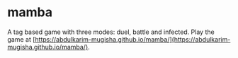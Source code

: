 # mamba
A tag based game with three modes: duel, battle and infected. 
Play the game at [https://abdulkarim-mugisha.github.io/mamba/](https://abdulkarim-mugisha.github.io/mamba/).

